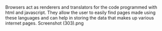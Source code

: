 Browsers act as renderers and translators for the code programmed with html and javascript. They allow the user to easily find pages made using these languages and can help in storing the data that makes up various internet pages.
Screenshot (303).png